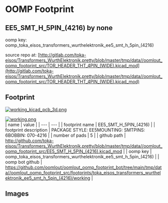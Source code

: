 # OOMP Footprint  
## EE5_SMT_H_5PIN_(4216)  by none  
  
oomp key: oomp_toka_eisos_transformers_wurthelektronik_ee5_smt_h_5pin_(4216)  
  
source repo at: [http://gitlab.com/toka-eisos/Transformers_WurthElektronik.pretty/blob/master/tmp/data//oomlout_oomp_footprint_src/TOR_HEADER_THT_4PIN_(WIDE).kicad_mod](http://gitlab.com/toka-eisos/Transformers_WurthElektronik.pretty/blob/master/tmp/data//oomlout_oomp_footprint_src/TOR_HEADER_THT_4PIN_(WIDE).kicad_mod)  
## Footprint  
  
[![working_kicad_pcb_3d.png](working_kicad_pcb_3d_600.png)](working_kicad_pcb_3d.png)  
  
[![working.png](working_600.png)](working.png)  
| name | value | 
| --- | --- | 
| footprint name | EE5_SMT_H_5PIN_(4216) | 
| footprint description | PACKAGE STYLE: EE5MOUNTING: SMTPINS: 6BOBBIN: 070-4216 | 
| number of pads | 5 | 
| github path | http://github.com/toka-eisos/Transformers_WurthElektronik.pretty/blob/master/tmp/data//oomlout_oomp_footprint_src/EE5_SMT_H_5PIN_(4216).kicad_mod | 
| oomp key | oomp_toka_eisos_transformers_wurthelektronik_ee5_smt_h_5pin_(4216) | 
| oomp bot github | https://github.com/oomlout/oomlout_oomp_footprint_bot/tree/main/tmp/data//oomlout_oomp_footprint_src/footprints/toka_eisos_transformers_wurthelektronik_ee5_smt_h_5pin_(4216)/working | 
## Images  
